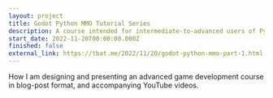 ```yaml
---
layout: project
title: Godot Python MMO Tutorial Series
description: A course intended for intermediate-to-advanced users of Python and beginners of Godot and networking. I am demonstrating a tried and tested framework for creating online games.
start_date: 2022-11-20T00:00:00.000Z
finished: false
external_link: https://tbat.me/2022/11/20/godot-python-mmo-part-1.html
---
```

How I am designing and presenting an advanced game development course in blog-post format, and accompanying YouTube videos.